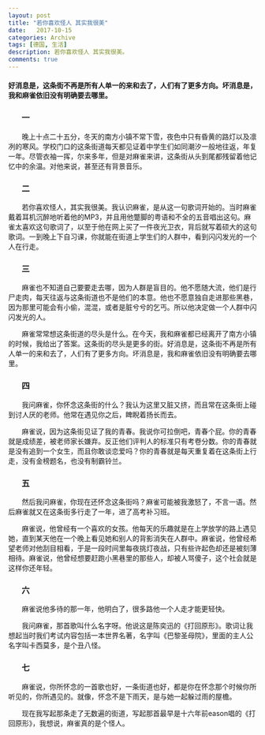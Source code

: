 ```yaml
---
layout: post
title: "若你喜欢怪人 其实我很美"
date:   2017-10-15
categories: Archive
tags: [德国, 生活]
description: 若你喜欢怪人 其实我很美。
comments: true
---
```


#### 好消息是，这条街不再是所有人单一的来和去了，人们有了更多方向。坏消息是，我和麻雀依旧没有明确要去哪里。

### &#160; &#160; &#160; &#160;一



&#160; &#160; &#160; &#160;晚上十点二十五分，冬天的南方小镇不常下雪，夜色中只有昏黄的路灯以及凛冽的寒风。学校门口的这条街道每天都见证着中学生们如同潮汐一般地往返，年复一年。尽管衣袖一挥，尔来多年，但是对麻雀来讲，这条街从头到尾都残留着他记忆中的余温。对他来说，甚至还有背景音乐。

### &#160; &#160; &#160; &#160;二



&#160; &#160; &#160; &#160;若你喜欢怪人，其实我很美。我认识麻雀，是从这一句歌词开始的。当时麻雀戴着耳机沉醉地听着他的MP3，并且用他蹩脚的粤语和不全的五音唱出这句。麻雀太喜欢这句歌词了，以至于他在网上买了一件夜光卫衣，背后就写着硕大的这句歌词。一到晚上下自习课，你就能在街道上学生们的人群中，看到闪闪发光的一个人在行走。



### &#160; &#160; &#160; &#160;三



&#160; &#160; &#160; &#160;麻雀也不知道自己要要走去哪，因为人群是盲目的。他不愿随大流，他们是行尸走肉，每天往返与这条街道也不是他们的本意。他也不愿意独自走进那些黑巷，因为那里可能会有小偷，混混，或者是脏兮兮的乞丐。所以他决定做一个人群中闪闪发光的人。

&#160; &#160; &#160; &#160;麻雀常常想这条街道的尽头是什么。在今天，我和麻雀都已经离开了南方小镇的时候，我给出了答案。这条街的尽头是更多的街。好消息是，这条街不再是所有人单一的来和去了，人们有了更多方向。坏消息是，我和麻雀依旧没有明确要去哪里。



### &#160; &#160; &#160; &#160;四



&#160; &#160; &#160; &#160;我问麻雀，你怀念这条街的什么？我认为这里又脏又挤，而且常在这条街上碰到讨人厌的老师。他常在遇见你之后，睥睨着扬长而去。

&#160; &#160; &#160; &#160;麻雀说，因为这条街见证了我的青春。我说你可拉倒吧，青春个屁。你的青春就是成绩差，被老师家长嫌弃。反正他们评判人的标准只有考卷分数。你的青春就是没有追到一个女生，而且你敢谈恋爱吗？你的青春就是每天重复着在这条街上行走，没有金榜题名，也没有制霸铃兰。



### &#160; &#160; &#160; &#160;五



&#160; &#160; &#160; &#160;然后我问麻雀，你现在还怀念这条街吗？麻雀可能被我激怒了，不言一语。然后麻雀就又在这条街多行走了一年，进了高考补习班。

&#160; &#160; &#160; &#160;麻雀说，他曾经有一个喜欢的女孩。他每天的乐趣就是在上学放学的路上遇见她，直到某天他在一个晚上看见她和别人的背影消失在人群中。麻雀说，他曾经希望老师对他刮目相看，于是一段时间里每夜挑灯夜战，只有些许起色却还是被刻薄相待。麻雀说，他曾经想要赶跑小黑巷里的那些人，却被人骂傻子，这个社会就是这样你还年轻。



### &#160; &#160; &#160; &#160;六



&#160; &#160; &#160; &#160;麻雀说他多待的那一年，他明白了，很多路他一个人走才能更轻快。

&#160; &#160; &#160; &#160;我问麻雀，那首歌叫什么名字呀。他说这是陈奕迅的《打回原形》。歌词让我想起当时我们考试内容包括一本世界名著，名字叫《巴黎圣母院》，里面的主人公名字叫卡西莫多，是个丑八怪。



### &#160; &#160; &#160; &#160;七



&#160; &#160; &#160; &#160;麻雀说，你所怀念的一首歌也好，一条街道也好，都是你在怀念那个时候你所听见的，你所遇见的。就像，怀念不是下雨天，是与她一起躲过雨的屋檐。

&#160; &#160; &#160; &#160;现在我写起那条走了无数遍的街道，写起那首最早是十六年前eason唱的《打回原形》，我想说，麻雀真的是个怪人。
